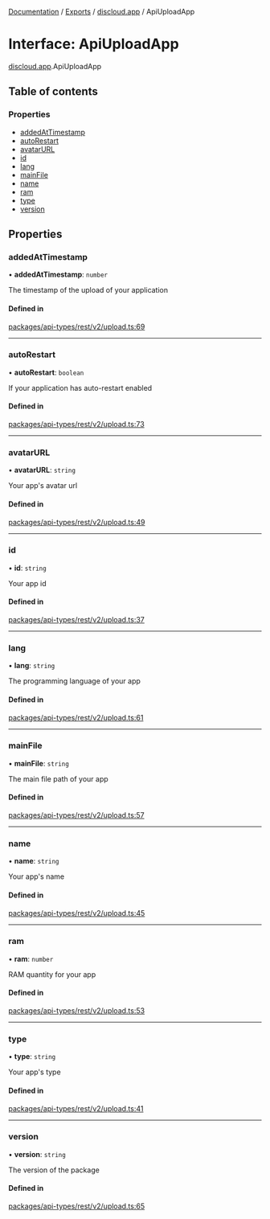 [Documentation](../README.md) / [Exports](../modules.md) / [discloud.app](../modules/discloud_app.md) / ApiUploadApp

# Interface: ApiUploadApp

[discloud.app](../modules/discloud_app.md).ApiUploadApp

## Table of contents

### Properties

- [addedAtTimestamp](discloud_app.ApiUploadApp.md#addedattimestamp)
- [autoRestart](discloud_app.ApiUploadApp.md#autorestart)
- [avatarURL](discloud_app.ApiUploadApp.md#avatarurl)
- [id](discloud_app.ApiUploadApp.md#id)
- [lang](discloud_app.ApiUploadApp.md#lang)
- [mainFile](discloud_app.ApiUploadApp.md#mainfile)
- [name](discloud_app.ApiUploadApp.md#name)
- [ram](discloud_app.ApiUploadApp.md#ram)
- [type](discloud_app.ApiUploadApp.md#type)
- [version](discloud_app.ApiUploadApp.md#version)

## Properties

### addedAtTimestamp

• **addedAtTimestamp**: `number`

The timestamp of the upload of your application

#### Defined in

[packages/api-types/rest/v2/upload.ts:69](https://github.com/discloud/discloud.app/blob/99d4db4/packages/api-types/rest/v2/upload.ts#L69)

___

### autoRestart

• **autoRestart**: `boolean`

If your application has auto-restart enabled

#### Defined in

[packages/api-types/rest/v2/upload.ts:73](https://github.com/discloud/discloud.app/blob/99d4db4/packages/api-types/rest/v2/upload.ts#L73)

___

### avatarURL

• **avatarURL**: `string`

Your app's avatar url

#### Defined in

[packages/api-types/rest/v2/upload.ts:49](https://github.com/discloud/discloud.app/blob/99d4db4/packages/api-types/rest/v2/upload.ts#L49)

___

### id

• **id**: `string`

Your app id

#### Defined in

[packages/api-types/rest/v2/upload.ts:37](https://github.com/discloud/discloud.app/blob/99d4db4/packages/api-types/rest/v2/upload.ts#L37)

___

### lang

• **lang**: `string`

The programming language of your app

#### Defined in

[packages/api-types/rest/v2/upload.ts:61](https://github.com/discloud/discloud.app/blob/99d4db4/packages/api-types/rest/v2/upload.ts#L61)

___

### mainFile

• **mainFile**: `string`

The main file path of your app

#### Defined in

[packages/api-types/rest/v2/upload.ts:57](https://github.com/discloud/discloud.app/blob/99d4db4/packages/api-types/rest/v2/upload.ts#L57)

___

### name

• **name**: `string`

Your app's name

#### Defined in

[packages/api-types/rest/v2/upload.ts:45](https://github.com/discloud/discloud.app/blob/99d4db4/packages/api-types/rest/v2/upload.ts#L45)

___

### ram

• **ram**: `number`

RAM quantity for your app

#### Defined in

[packages/api-types/rest/v2/upload.ts:53](https://github.com/discloud/discloud.app/blob/99d4db4/packages/api-types/rest/v2/upload.ts#L53)

___

### type

• **type**: `string`

Your app's type

#### Defined in

[packages/api-types/rest/v2/upload.ts:41](https://github.com/discloud/discloud.app/blob/99d4db4/packages/api-types/rest/v2/upload.ts#L41)

___

### version

• **version**: `string`

The version of the package

#### Defined in

[packages/api-types/rest/v2/upload.ts:65](https://github.com/discloud/discloud.app/blob/99d4db4/packages/api-types/rest/v2/upload.ts#L65)
